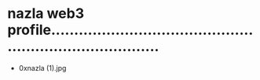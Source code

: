 # nazla web3 profile.............................................................................
- 0xnazla (1).jpg
